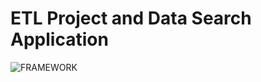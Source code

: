 # ETL Project and Data Search Application
![FRAMEWORK](https://github.com/user-attachments/assets/a0adf2fb-d2b5-4f03-a757-4490fd4f381e)
